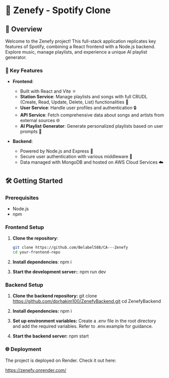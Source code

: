 # 🎵 Zenefy - Spotify Clone

## 🚀 Overview

Welcome to the Zenefy project! This full-stack application replicates key features of Spotify, combining a React frontend with a Node.js backend. Explore music, manage playlists, and experience a unique AI playlist generator.

### 🌟 Key Features

- **Frontend**:

  - Built with React and Vite ⚛️
  - **Station Service**: Manage playlists and songs with full CRUDL (Create, Read, Update, Delete, List) functionalities 🎵
  - **User Service**: Handle user profiles and authentication 🔒
  - **API Service**: Fetch comprehensive data about songs and artists from external sources 🌐
  - **AI Playlist Generator**: Generate personalized playlists based on user prompts 🤖

- **Backend**:
  - Powered by Node.js and Express 🚀
  - Secure user authentication with various middleware 🔐
  - Data managed with MongoDB and hosted on AWS Cloud Services ☁️

## 🛠️ Getting Started

### Prerequisites

- Node.js
- npm

### Frontend Setup

1. **Clone the repository**:

   ```bash
   git clone https://github.com/Belabel588/CA---Zenefy
   cd your-frontend-repo

   ```

2. **Install dependencies**:
   npm i
3. **Start the development server:**:
   npm run dev

### Backend Setup

1. **Clone the backend repository:**
   git clone https://github.com/dorhakim100/ZenefyBackend.git
   cd ZenefyBackend

2. **Install dependencies:**
   npm i

3. **Set up environment variables:**
   Create a .env file in the root directory and add the required variables. Refer to .env.example for guidance.

4. **Start the backend server:**
   npm start

### 🌐 Deployment

The project is deployed on Render. Check it out here:

https://zenefy.onrender.com/

